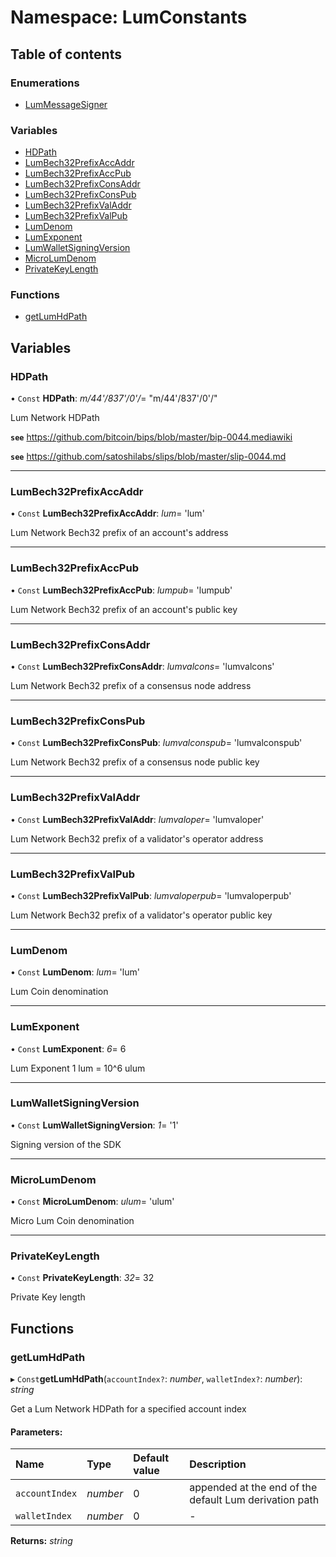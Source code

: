 # Namespace: LumConstants

## Table of contents

### Enumerations

- [LumMessageSigner](../enums/lumconstants.lummessagesigner.md)

### Variables

- [HDPath](lumconstants.md#hdpath)
- [LumBech32PrefixAccAddr](lumconstants.md#lumbech32prefixaccaddr)
- [LumBech32PrefixAccPub](lumconstants.md#lumbech32prefixaccpub)
- [LumBech32PrefixConsAddr](lumconstants.md#lumbech32prefixconsaddr)
- [LumBech32PrefixConsPub](lumconstants.md#lumbech32prefixconspub)
- [LumBech32PrefixValAddr](lumconstants.md#lumbech32prefixvaladdr)
- [LumBech32PrefixValPub](lumconstants.md#lumbech32prefixvalpub)
- [LumDenom](lumconstants.md#lumdenom)
- [LumExponent](lumconstants.md#lumexponent)
- [LumWalletSigningVersion](lumconstants.md#lumwalletsigningversion)
- [MicroLumDenom](lumconstants.md#microlumdenom)
- [PrivateKeyLength](lumconstants.md#privatekeylength)

### Functions

- [getLumHdPath](lumconstants.md#getlumhdpath)

## Variables

### HDPath

• `Const` **HDPath**: *m/44'/837'/0'/*= "m/44'/837'/0'/"

Lum Network HDPath

**`see`** https://github.com/bitcoin/bips/blob/master/bip-0044.mediawiki

**`see`** https://github.com/satoshilabs/slips/blob/master/slip-0044.md

___

### LumBech32PrefixAccAddr

• `Const` **LumBech32PrefixAccAddr**: *lum*= 'lum'

Lum Network Bech32 prefix of an account's address

___

### LumBech32PrefixAccPub

• `Const` **LumBech32PrefixAccPub**: *lumpub*= 'lumpub'

Lum Network Bech32 prefix of an account's public key

___

### LumBech32PrefixConsAddr

• `Const` **LumBech32PrefixConsAddr**: *lumvalcons*= 'lumvalcons'

Lum Network Bech32 prefix of a consensus node address

___

### LumBech32PrefixConsPub

• `Const` **LumBech32PrefixConsPub**: *lumvalconspub*= 'lumvalconspub'

Lum Network Bech32 prefix of a consensus node public key

___

### LumBech32PrefixValAddr

• `Const` **LumBech32PrefixValAddr**: *lumvaloper*= 'lumvaloper'

Lum Network Bech32 prefix of a validator's operator address

___

### LumBech32PrefixValPub

• `Const` **LumBech32PrefixValPub**: *lumvaloperpub*= 'lumvaloperpub'

Lum Network Bech32 prefix of a validator's operator public key

___

### LumDenom

• `Const` **LumDenom**: *lum*= 'lum'

Lum Coin denomination

___

### LumExponent

• `Const` **LumExponent**: *6*= 6

Lum Exponent
1 lum = 10^6 ulum

___

### LumWalletSigningVersion

• `Const` **LumWalletSigningVersion**: *1*= '1'

Signing version of the SDK

___

### MicroLumDenom

• `Const` **MicroLumDenom**: *ulum*= 'ulum'

Micro Lum Coin denomination

___

### PrivateKeyLength

• `Const` **PrivateKeyLength**: *32*= 32

Private Key length

## Functions

### getLumHdPath

▸ `Const`**getLumHdPath**(`accountIndex?`: *number*, `walletIndex?`: *number*): *string*

Get a Lum Network HDPath for a specified account index

#### Parameters:

Name | Type | Default value | Description |
:------ | :------ | :------ | :------ |
`accountIndex` | *number* | 0 | appended at the end of the default Lum derivation path    |
`walletIndex` | *number* | 0 | - |

**Returns:** *string*
